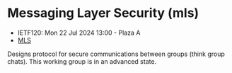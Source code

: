 # Messaging Layer Security (mls)
* <IETFschedule>IETF120: Mon 22 Jul 2024 13:00 - Plaza A</IETFschedule>
* [MLS](https://datatracker.ietf.org/group/mls/about/)


Designs protocol for secure communications between groups (think group chats). This working group is in an advanced state.
